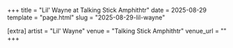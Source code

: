 +++
title = "Lil' Wayne at Talking Stick Amphithtr"
date = 2025-08-29
template = "page.html"
slug = "2025-08-29-lil-wayne"

[extra]
artist = "Lil' Wayne"
venue = "Talking Stick Amphithtr"
venue_url = ""
+++
